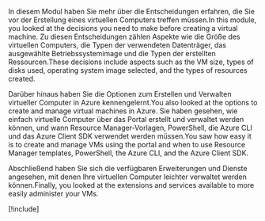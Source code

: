 <span data-ttu-id="2657c-101">In diesem Modul haben Sie mehr über die Entscheidungen erfahren, die Sie vor der Erstellung eines virtuellen Computers treffen müssen.</span><span class="sxs-lookup"><span data-stu-id="2657c-101">In this module, you looked at the decisions you need to make before creating a virtual machine.</span></span> <span data-ttu-id="2657c-102">Zu diesen Entscheidungen zählen Aspekte wie die Größe des virtuellen Computers, die Typen der verwendeten Datenträger, das ausgewählte Betriebssystemimage und die Typen der erstellten Ressourcen.</span><span class="sxs-lookup"><span data-stu-id="2657c-102">These decisions include aspects such as the VM size, types of disks used, operating system image selected, and the types of resources created.</span></span>

<span data-ttu-id="2657c-103">Darüber hinaus haben Sie die Optionen zum Erstellen und Verwalten virtueller Computer in Azure kennengelernt.</span><span class="sxs-lookup"><span data-stu-id="2657c-103">You also looked at the options to create and manage virtual machines in Azure.</span></span> <span data-ttu-id="2657c-104">Sie haben gesehen, wie einfach virtuelle Computer über das Portal erstellt und verwaltet werden können, und wann Resource Manager-Vorlagen, PowerShell, die Azure CLI und das Azure Client SDK verwendet werden müssen.</span><span class="sxs-lookup"><span data-stu-id="2657c-104">You saw how easy it is to create and manage VMs using the portal and when to use Resource Manager templates, PowerShell, the Azure CLI, and the Azure Client SDK.</span></span>

<span data-ttu-id="2657c-105">Abschließend haben Sie sich die verfügbaren Erweiterungen und Dienste angesehen, mit denen Ihre virtuellen Computer leichter verwaltet werden können.</span><span class="sxs-lookup"><span data-stu-id="2657c-105">Finally, you looked at the extensions and services available to more easily administer your VMs.</span></span>

[!include[](../../../includes/azure-sandbox-cleanup.md)]